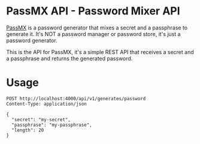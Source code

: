 # PassMX API - Password Mixer API

[PassMX](https://github.com/tory1103/passmx.git) is a password generator that mixes a secret and a passphrase to generate it. It's NOT a password manager or password store, it's just a password generator.

This is the API for PassMX, it's a simple REST API that receives a secret and a passphrase and returns the generated password.

# Usage
```http request
POST http://localhost:4000/api/v1/generates/password
Content-Type: application/json

{
  "secret": "my-secret",
  "passphrase": "my-passphrase",
  "length": 20
}
```
